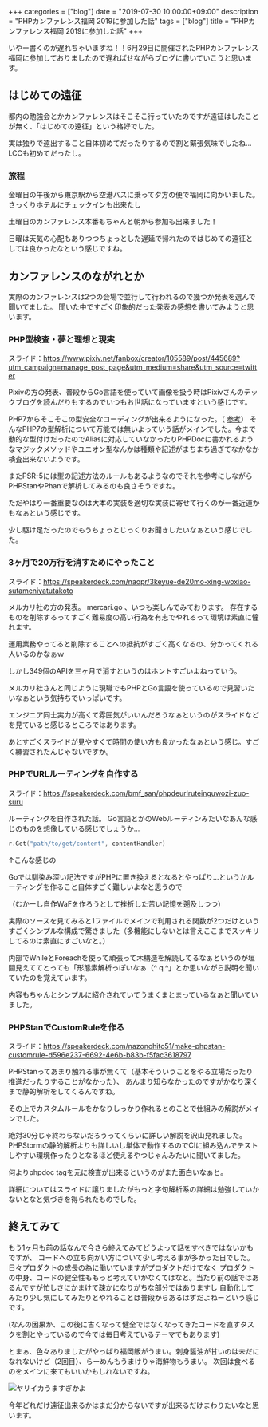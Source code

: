 +++
categories = ["blog"]
date = "2019-07-30 10:00:00+09:00"
description = "PHPカンファレンス福岡 2019に参加した話"
tags = ["blog"]
title = "PHPカンファレンス福岡 2019に参加した話"
+++

いやー書くのが遅れちゃいますね！！6月29日に開催されたPHPカンファレンス福岡に参加しておりましたので遅ればせながらブログに書いていこうと思います。

## はじめての遠征

都内の勉強会とかカンファレンスはそこそこ行っていたのですが遠征はしたことが無く、「はじめての遠征」という格好でした。

実は独りで遠出すること自体初めてだったりするので割と緊張気味でしたね…LCCも初めてだったし。

### 旅程

金曜日の午後から東京駅から空港バスに乗って夕方の便で福岡に向かいました。
さっくりホテルにチェックインも出来たし


土曜日のカンファレンス本番もちゃんと朝から参加も出来ました！

日曜は天気の心配もありつつちょっとした遅延で帰れたのではじめての遠征としては良かったなという感じですね。

## カンファレンスのながれとか

実際のカンファレンスは2つの会場で並行して行われるので幾つか発表を選んで聞いてました。
聞いた中ですごく印象的だった発表の感想を書いてみようと思います。

### PHP型検査・夢と理想と現実

スライド：https://www.pixiv.net/fanbox/creator/105589/post/445689?utm_campaign=manage_post_page&utm_medium=share&utm_source=twitter

Pixivの方の発表、普段からGo言語を使っていて画像を扱う時はPixivさんのテックブログを読んだりもするのでいつもお世話になっていますという感じです。

PHP7からそこそこの型安全なコーディングが出来るようになった。（ [参考](https://qiita.com/bokotomo/items/1ead446ef689dc45b487)）
そんなPHP7の型解析について万能では無いよっていう話がメインでした。今まで動的な型付けだったのでAliasに対応していなかったりPHPDocに書かれるようなマジックメソッドやユニオン型なんかは種類や記述がまちまち過ぎてなかなか検査出来ないようです。

またPSR-5には型の記述方法のルールもあるようなのでそれを参考にしながらPHPStanやPhanで解析してみるのも良さそうですね。

ただやはり一番重要なのは大本の実装を適切な実装に寄せて行くのが一番近道かもなぁという感じです。

少し駆け足だったのでもうちょっとじっくりお聞きしたいなぁという感じでした。

### 3ヶ月で20万行を消すためにやったこと

スライド：https://speakerdeck.com/naopr/3keyue-de20mo-xing-woxiao-sutameniyatutakoto

メルカリ社の方の発表。 mercari.go 、いつも楽しんでみております。
存在するものを削除するってすごく難易度の高い行為を有志でやれるって環境は素直に憧れます。

運用業務やってると削除することへの抵抗がすごく高くなるの、分かってくれる人いるのかなぁｗ

しかし349個のAPIを三ヶ月で消すというのはホントすごいよねっていう。

メルカリ社さんと同じように現職でもPHPとGo言語を使っているので見習いたいなぁという気持ちでいっぱいです。

エンジニア同士実力が高くて雰囲気がいいんだろうなぁというのがスライドなどを見ていると感じるところではあります。

あとすごくスライドが見やすくて時間の使い方も良かったなぁという感じ。すごく練習されたんじゃないですか。

### PHPでURLルーティングを自作する

スライド：https://speakerdeck.com/bmf_san/phpdeurlruteinguwozi-zuo-suru

ルーティングを自作された話。
Go言語とかのWebルーティンみたいなあんな感じのものを想像している感じでしょうか…

```go
r.Get("path/to/get/content", contentHandler)
```

↑こんな感じの

Goでは馴染み深い記法ですがPHPに置き換えるとなるとやっぱり…というかルーティングを作ること自体すごく難しいよなと思うので

（むかーし自作WaFを作ろうとして挫折した苦い記憶を遡及しつつ）

実際のソースを見てみると1ファイルでメインで利用される関数が2つだけというすごくシンプルな構成で驚きました（多機能にしないとは言えここまでスッキリしてるのは素直にすごいなと。）

内部でWhileとForeachを使って頑張って木構造を解読してるなぁというのが垣間見えててとっても「形態素解析っぽいなぁ（^ q ^」とか思いながら説明を聞いていたのを覚えています。

内容もちゃんとシンプルに紹介されていてうまくまとまっているなぁと聞いていました。

### PHPStanでCustomRuleを作る

スライド：https://speakerdeck.com/nazonohito51/make-phpstan-customrule-d596e237-6692-4e6b-b83b-f5fac3618797

PHPStanってあまり触れる事が無くて（基本そういうことをやる立場だったり推進だったりすることがなかった）、
あんまり知らなかったのですがかなり深くまで静的解析をしてくるんですね。

その上でカスタムルールをかなりしっかり作れるとのことで仕組みの解説がメインでした。

絶対30分じゃ終わらないだろうってくらいに詳しい解説を沢山見れました。
PHPStormの静的解析よりも詳しいし単体で動作するのでCIに組み込んでテストしやすい環境作ったりとなるほど使えるやつじゃんみたいに聞いてました。

何よりphpdoc tagを元に検査が出来るというのがまた面白いなぁと。

詳細についてはスライドに譲りましたがもっと字句解析系の詳細は勉強していかないとなと気づきを得られたものでした。

## 終えてみて

もう1ヶ月も前の話なんで今さら終えてみてどうよって話をすべきではないかもですが、
コードへの立ち向かい方について少し考える事が多かった日でした。日々プロダクトの成長の為に働いていますがプロダクトだけでなく
プロダクトの中身、コードの健全性ももっと考えていかなくてはなと。当たり前の話ではあるんですが忙しさにかまけて疎かになりがちな部分ではありますし
自動化してみたり少し気にしてみたりとやれることは普段からあるはずだよねーという感じです。

(なんの因果か、この後に古くなって健全ではなくなってきたコードを直すタスクを割とやっているので今では毎日考えているテーマでもあります)

とまぁ、色々ありましたがやっぱり福岡飯がうまい。刺身醤油が甘いのは未だになれないけど（2回目）、らーめんもうまけりゃ海鮮物もうまい。
次回は食べるのをメインに来てもいいかもしれないですね。

![ヤリイカうますぎかよ](/image/P_20190628_213455.jpg)

今年どれだけ遠征出来るかはまだ分からないですが出来るだけまわりたいなと思います。
